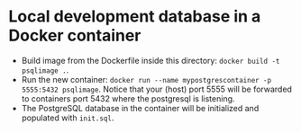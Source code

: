 # Local development database in a Docker container

- Build image from the Dockerfile inside this directory: `docker build -t psqlimage .`.
- Run the new container: `docker run --name mypostgrescontainer -p 5555:5432 psqlimage`. Notice that your (host) port 5555 will be forwarded to containers port 5432 where the postgresql is listening.
- The PostgreSQL database in the container will be initialized and populated with `init.sql`.









